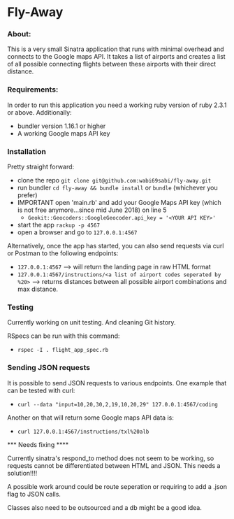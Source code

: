 # Fly-Away

### About:

This is a very small Sinatra application that runs with minimal overhead and connects to the Google maps API. It takes a list of airports and creates a list of all possible connecting flights between these airports with their direct distance.

### Requirements:

In order to run this application you need a working ruby version of ruby 2.3.1 or above. Additionally:
- bundler version 1.16.1 or higher
- A working Google maps API key

### Installation

Pretty straight forward:

- clone the repo ``` git clone git@github.com:wabi69sabi/fly-away.git ```
- run bundler ``` cd fly-away && bundle install ``` or ``` bundle ``` (whichever you prefer)
- IMPORTANT open 'main.rb' and add your Google Maps API key (which is not free anymore...since mid June 2018) on line 5
  * ``` Geokit::Geocoders::GoogleGeocoder.api_key = '<YOUR API KEY>' ```
- start the app ``` rackup -p 4567 ```
- open a browser and go to ``` 127.0.0.1:4567 ```

Alternatively, once the app has started, you can also send requests via curl or Postman to the following endpoints:

- ``` 127.0.0.1:4567 ``` --> will return the landing page in raw HTML format
- ``` 127.0.0.1:4567/instructions/<a list of airport codes seperated by %20> ``` --> returns distances between all possible airport combinations and max distance.

### Testing

Currently working on unit testing. And cleaning Git history.

RSpecs can be run with this command:

- ``` rspec -I . flight_app_spec.rb ```

### Sending JSON requests

It is possible to send JSON requests to various endpoints. One example that can be tested with curl:

- ``` curl --data "input=10,20,30,2,19,10,20,29" 127.0.0.1:4567/coding ```

Another on that will return some Google maps API data is:

- ``` curl 127.0.0.1:4567/instructions/txl%20alb ```

*** Needs fixing ****

Currently sinatra's respond_to method does not seem to be working, so requests cannot be differentiated between HTML and JSON. This needs a solution!!!!

A possible work around could be route seperation or requiring to add a .json flag to JSON calls.

Classes also need to be outsourced and a db might be a good idea.
